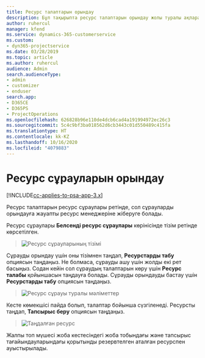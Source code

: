 ```yaml
---
title: Ресурс талаптарын орындау
description: Бұл тақырыпта ресурс талаптарын орындау жолы туралы ақпарат берілген.
author: ruhercul
manager: kfend
ms.service: dynamics-365-customerservice
ms.custom:
- dyn365-projectservice
ms.date: 03/28/2019
ms.topic: article
ms.author: ruhercul
audience: Admin
search.audienceType:
- admin
- customizer
- enduser
search.app:
- D365CE
- D365PS
- ProjectOperations
ms.openlocfilehash: 626828b96e110de4dcb6cad4a191994972ec26c3
ms.sourcegitcommit: 5c4c9bf3ba018562d6cb3443c01d550489c415fa
ms.translationtype: HT
ms.contentlocale: kk-KZ
ms.lasthandoff: 10/16/2020
ms.locfileid: "4079883"
---
```

# <a name="fulfilling-resource-requests"></a>Ресурс сұрауларын орындау

[!INCLUDE[cc-applies-to-psa-app-3.x](../includes/cc-applies-to-psa-app-3x.md)]

Ресурс талаптарын ресурс сұраулары ретінде, сол сұрауларды орындауға жауапты ресурс менеджеріне жіберуге болады.

Ресурс сұраулары **Белсенді ресурс сұраулары** көрінісінде тізім ретінде көрсетілген.

> ![Ресурс сұрауларының тізімі](media/Resource-Management-image59.png)

Сұрауды орындау үшін оны тізімнен таңдап, **Ресурстарды табу** опциясын таңдаңыз. Не болмаса, сұрауды ашу үшін жолды екі рет басыңыз. Содан кейін сол сұраудың талаптарын көру үшін **Ресурс талабы** қойыншасын таңдауға болады. Сұрауды орындауды бастау үшін **Ресурстарды табу** опциясын таңдаңыз.

> ![Ресурс сұрауы туралы мәліметтер](media/Resource-Management-image60.png)

Кесте көмекшісі пайда болып, талаптар бойынша сүзгіленеді. Ресурсты таңдап, **Тапсырыс беру** опциясын таңдаңыз.

> ![Таңдалған ресурс](media/Resource-Management-image61.png)

Жалпы топ мүшесі жоба кестесіндегі жоба тобындағы және тапсырыс тағайындауларындағы қорытынды резервтелген аталған ресурспен ауыстырылады.
